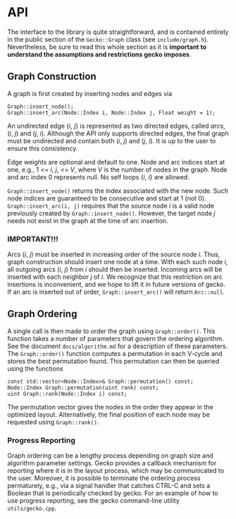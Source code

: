 API
===

The interface to the library is quite straightforward, and is
contained entirely in the public section of the `Gecko::Graph` class
(see `include/graph.h`).  Nevertheless, be sure to read this whole
section as it is **important to understand the assumptions and restrictions
gecko imposes**.

Graph Construction
------------------

A graph is first created by inserting nodes and edges via

    Graph::insert_node();
    Graph::insert_arc(Node::Index i, Node::Index j, Float weight = 1);

An undirected edge {*i*, *j*} is represented as two directed edges,
called *arcs*, (*i*, *j*) and (*j*, *i*).  Although the API only supports
directed edges, the final graph must be undirected and contain both (*i*, *j*)
and (*j*, *i*).  It is up to the user to ensure this consistency.

Edge weights are optional and default to one.  Node and arc indices start
at one, e.g., 1 <= *i*, *j*, <= *V*, where *V* is the number of nodes in the
graph.  Node and arc index 0 represents null.  No self loops {*i*, *i*} are
allowed.

`Graph::insert_node()` returns the index associated with the new node.  Such
node indices are guaranteed to be consecutive and start at 1 (not 0).
`Graph::insert_arc(i, j)` requires that the source node *i* is a valid node
previously created by `Graph::insert_node()`.  However, the target node *j*
needs not exist in the graph at the time of arc insertion.

### IMPORTANT!!!

Arcs (*i*, *j*) must be inserted in increasing order of the source node *i*.
Thus, graph construction should insert one node at a time.  With each such
node *i*, all outgoing arcs (*i*, *j*) from *i* should then be inserted.
Incoming arcs will be inserted with each neighbor *j* of *i*.  We recognize
that this restriction on arc insertions is inconvenient, and we hope to
lift it in future versions of gecko.  If an arc is inserted out of order,
`Graph::insert_arc()` will return `Arc::null`.


Graph Ordering
--------------

A single call is then made to order the graph using `Graph::order()`.
This function takes a number of parameters that govern the ordering
algorithm.  See the document `docs/algorithm.md` for a description of these
parameters.  The `Graph::order()` function computes a permutation in
each V-cycle and stores the best permutation found.  This permutation
can then be queried using the functions

    const std::vector<Node::Index>& Graph::permutation() const;
    Node::Index Graph::permutation(uint rank) const;
    uint Graph::rank(Node::Index i) const;

The permutation vector gives the nodes in the order they appear in the
optimized layout.  Alternatively, the final position of each node may be
requested using `Graph::rank()`.

### Progress Reporting

Graph ordering can be a lengthy process depending on graph size and algorithm
parameter settings.  Gecko provides a callback mechanism for reporting where
it is in the layout process, which may be communicated to the user.
Moreover, it is possible to terminate the ordering process permaturely, e.g.,
via a signal handler that catches CTRL-C and sets a Boolean that is
periodically checked by gecko.  For an example of how to use progress
reporting, see the gecko command-line utility `utils/gecko.cpp`.

